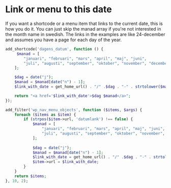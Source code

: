# Link or menu to this date
If you want a shortcode or a menu item that links to the current date, this is how you do it.
You can just skip the manad array if you're not interested in the month name in swedish.
The links in the examples are like 24-december and assumes you have a page for each day of the year.

```php
add_shortcode('dagens_datum', function () {
     $manad = [
        "januari", "februari", "mars", "april", "maj", "juni",
        "juli", "augusti", "september", "oktober", "november", "december"
    ];

    $dag = date("j");
    $manad = $manad[date("n") - 1];
    $link_with_date = get_home_url() . "/" .$dag . "-" . strtolower($manad);   

    return "<a href='$link_with_date'>$dag $manad</a>";
});

add_filter('wp_nav_menu_objects', function ($items, $args) {
    foreach ($items as $item) {
        if (strpos($item->url, 'datumlank') !== false) {
            $manad = [
                "januari", "februari", "mars", "april", "maj", "juni",
                "juli", "augusti", "september", "oktober", "november", "december"
            ];
        
            $dag = date("j");
            $manad = $manad[date("n") - 1];
            $link_with_date = get_home_url() . "/" .$dag . "-" . strtolower($manad);   
            $item->url = $link_with_date;
        }
    }
    return $items;
}, 10, 2);
```